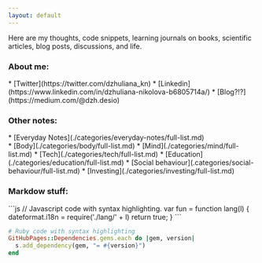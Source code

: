 ```yaml
---
layout: default
---
```



<p>
Here are my thoughts, code snippets, learning journals on books, scientific articles, blog posts, discussions, and life.</p>
<h3>About me:</h3>
*  [Twitter](https://twitter.com/dzhuliana_kn)
*  [Linkedin](https://www.linkedin.com/in/dzhuliana-nikolova-b6805714a/)
*  [Blog?!?](https://medium.com/@dzh.desio)
<br>

<h3>Other notes:</h3>
*  [Everyday Notes](./categories/everyday-notes/full-list.md)
<br>
*  [Body](./categories/body/full-list.md) 
*  [Mind](./categories/mind/full-list.md)
*  [Tech](./categories/tech/full-list.md)
*  [Education](./categories/education/full-list.md)
*  [Social behaviour](.categories/social-behaviour/full-list.md)
*  [Investing](./categories/investing/full-list.md)

<br>


<h3>Markdow stuff:</h3>
```js
// Javascript code with syntax highlighting.
var fun = function lang(l) {
  dateformat.i18n = require('./lang/' + l)
  return true;
}
```

```ruby
# Ruby code with syntax highlighting
GitHubPages::Dependencies.gems.each do |gem, version|
  s.add_dependency(gem, "= #{version}")
end
```
